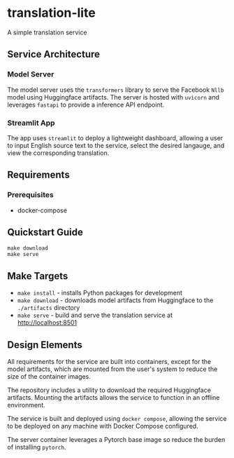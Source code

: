 # translation-lite

A simple translation service

## Service Architecture

### Model Server

The model server uses the `transformers` library to serve the Facebook `Nllb` model using Huggingface artifacts. The server is hosted with `uvicorn` and leverages `fastapi` to provide a inference API endpoint.

### Streamlit App

The app uses `streamlit` to deploy a lightweight dashboard, allowing a user to input English source text to the service, select the desired langauge, and view the corresponding translation.

## Requirements

### Prerequisites

- docker-compose

## Quickstart Guide

```
make download
make serve
```

## Make Targets

- `make install` - installs Python packages for development
- `make download` - downloads model artifacts from Huggingface to the `./artifacts` directory
- `make serve` - build and serve the translation service at [http://localhost:8501](http://localhost:8501)

## Design Elements

All requirements for the service are built into containers, except for the model artifacts, which are mounted from the user's system to reduce the size of the container images. 

The repository includes a utility to download the required Huggingface artifacts. Mounting the artifacts allows the service to function in an offline environment.

The service is built and deployed using `docker compose`, allowing the service to be deployed on any machine with Docker Compose configured.

The server container leverages a Pytorch base image so reduce the burden of installing `pytorch`.
